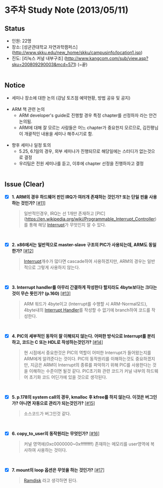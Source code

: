 # 3주차 Study Note (2013/05/11)

## Status
 - 인원: 22명
 - 장소: [성균관대학교 자연과학캠퍼스] (http://www.skku.edu/new_home/skku/campusinfo/location1.jsp)
 - 진도: [리눅스 커널 내부구조] (http://www.kangcom.com/sub/view.asp?sku=200809290003&mcd=571) (~끝) <br  /> <br  />

## Notice
 - 세미나 장소에 대한 논의 (강남 토즈점 예약현황, 방법 공유 및 공지) <br  /> <br  />
 - ARM 책 관련 논의
   - ARM developer's guide로 진행할 경우 특정 chapter를 선정하자 라는 안건 논의됨.
   - ARM에 대해 잘 모르는 사람들은 어느 chapter가 중요한지 모르므로, 김진평님이 개괄적인 내용을 세미나 해주시기로 함. <br  /> <br  />
 - 향후 세미나 일정 토의
   - 5.25, 6.1일의 경우, 외부 세미나가 진행되므로 해당일에는 스터디가 없는것으로 결정
   - 우리팀은 전원 세미나를 듣고, 이후에 chapter 선정을 진행하자고 결정  <br  /> <br  />


## Issue (Clear)
- [x] **1. ARM의 경우 하드웨어 핀인 IRQ가 여러개 존재하는 것인가? 또는 단일 핀을 사용하는 것인가?** [[#11]](https://github.com/arm10c/linux-stable/issues/11)
    > 일반적인경우, IRQ는 선 1개만 존재하고 [PIC] (https://en.wikipedia.org/wiki/Programmable_Interrupt_Controller)를 통해 해당 [Interrupt](https://en.wikipedia.org/wiki/Interrupt)가 무엇인지 알 수 있다.

  <br />
- [x] **2. x86에서는 일반적으로 master-slave 구조의 PIC가 사용되는데, ARM도 동일한가?** [[#12]](https://github.com/arm10c/linux-stable/issues/12)
    > [Interrupt](https://en.wikipedia.org/wiki/Interrupt)개수가 많다면 cascade하여 사용하겠지만, ARM의 경우는 일반적으로 그렇게 사용하지 않는다.

  <br />
- [x] **3. Interrupt handler를 아무리 간결하게 작성한다 할지라도 4byte보다는 크다는것이 무슨 뜻인가? (p.160)** [[#13]](https://github.com/arm10c/linux-stable/issues/13)
    > ARM 워드가 4byte이고 (Interrupt를 수행할 시 ARM-Normal모드), 
4byte내의 [Interrupt Handler](https://en.wikipedia.org/wiki/Interrupt_handler)를 작성할 수 없기에 branch하여 코드를 작성한다.

  <br />
- [x] **4. PIC의 세부적인 동작이 잘 이해되지 않는다. 어떠한 방식으로 Interrupt를 분리하고, 코드는 C 또는 HDL로 작성하는것인가?** 
[[#14]](https://github.com/arm10c/linux-stable/issues/14)
    > 현 시점에서 중요한것은 PIC의 역할이 어떠한 Interrupt가 들어왔는지를 ARM에게 알려준다는 것이다. PIC의 동작원리를 이해하는것도 중요하겠지만, 지금은 ARM이 Interrupt의 종류를 파악하기 위해 PIC를 사용한다는 것을 이해하는 수준이면 될것 같다. PIC초기화 관련 코드가 커널 내부의 하드웨어 초기화 코드 어딘가에 있을 것으로 생각된다. 

  <br />
- [x] **5. p.178의 system call의 경우, kmalloc 후 kfree를 하지 않는다. 이것은 버그인가? 아니면 자동으로 관리가 되는것인가?** 
[[#15]](https://github.com/arm10c/linux-stable/issues/15)
    > 소스코드가 버그인것 같다. 

  <br />
- [x] **6. copy_to_user의 동작원리는 무엇인가?** 
[[#16]](https://github.com/arm10c/linux-stable/issues/16)
    > 커널 영역에(0xc0000000~0xffffffff) 존재하는 메모리를 user영역에 복사하여 사용하는 것이다. 

  <br />
- [x] **7. mount의 loop 옵션은 무엇을 하는 것인가?** 
[[#17]](https://github.com/arm10c/linux-stable/issues/17)
    > [Ramdisk](https://en.wikipedia.org/wiki/RAM_drive) 라고 생각하면 된다.
